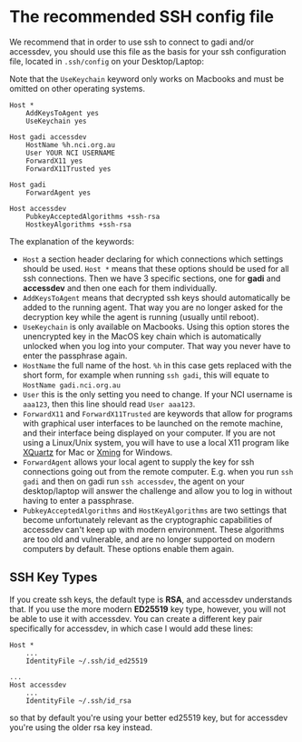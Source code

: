 # The recommended SSH config file
We recommend that in order to use ssh to connect to gadi and/or accessdev, you should use this file as the basis for your ssh configuration file, located in `.ssh/config` on your Desktop/Laptop:

Note that the `UseKeychain` keyword only works on Macbooks and must be omitted on other operating systems.

```
Host *
    AddKeysToAgent yes
    UseKeychain yes

Host gadi accessdev
    HostName %h.nci.org.au
    User YOUR NCI USERNAME
    ForwardX11 yes
    ForwardX11Trusted yes

Host gadi
    ForwardAgent yes

Host accessdev
    PubkeyAcceptedAlgorithms +ssh-rsa
    HostkeyAlgorithms +ssh-rsa
```

The explanation of the keywords:
- `Host` a section header declaring for which connections which settings should be used. `Host *` means that these options should be used for all ssh connections. Then we have 3 specific sections, one for **gadi** and **accessdev** and then one each for them individually.
- `AddKeysToAgent` means that decrypted ssh keys should automatically be added to the running agent. That way you are no longer asked for the decryption key while the agent is running (usually until reboot).
- `UseKeychain` is only available on Macbooks. Using this option stores the unencrypted key in the MacOS key chain which is automatically unlocked when you log into your computer. That way you never have to enter the passphrase again.
- `HostName` the full name of the host. `%h` in this case gets replaced with the short form, for example when running `ssh gadi`, this will equate to `HostName gadi.nci.org.au`
- `User` this is the only setting you need to change. If your NCI username is `aaa123`, then this line should read `User aaa123`.
- `ForwardX11` and `ForwardX11Trusted` are keywords that allow for programs with graphical user interfaces to be launched on the remote machine, and their interface being displayed on your computer. If you are not using a Linux/Unix system, you will have to use a local X11 program like [XQuartz](https://xquartz.org) for Mac or [Xming](http://sourceforge.net/projects/xming/) for Windows.
- `ForwardAgent` allows your local agent to supply the key for ssh connections going out from the remote computer. E.g. when you run `ssh gadi` and then on gadi run `ssh accessdev`, the agent on your desktop/laptop will answer the challenge and allow you to log in without having to enter a passphrase.
- `PubkeyAcceptedAlgorithms` and `HostKeyAlgorithms` are two settings that become unfortunately relevant as the cryptographic capabilities of accessdev can't keep up with modern environment. These algorithms are too old and vulnerable, and are no longer supported on modern computers by default. These options enable them again.

## SSH Key Types
If you create ssh keys, the default type is **RSA**, and accessdev understands that. If you use the more modern **ED25519** key type, however, you will not be able to use it with accessdev. You can create a different key pair specifically for accessdev, in which case I would add these lines:

```
Host *
    ...
    IdentityFile ~/.ssh/id_ed25519

...
Host accessdev
    ...
    IdentityFile ~/.ssh/id_rsa
```
so that by default you're using your better ed25519 key, but for accessdev you're using the older rsa key instead.